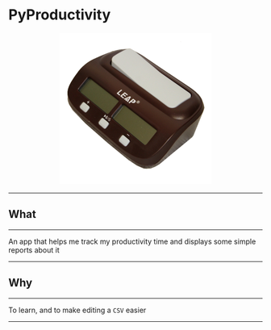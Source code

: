 # PyProductivity

<p align="center">
    <img width="300px" height="300px" alt="chess timer" src="timer.png"/>
</p>

---

## What

---

An app that helps me track my productivity time and displays some simple reports about it


---

## Why

---

To learn, and to make editing a `CSV` easier

---
